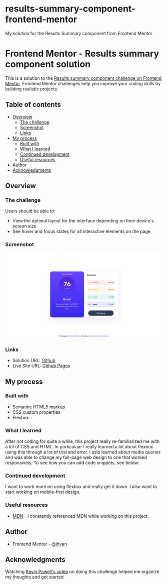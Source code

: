 # results-summary-component-frontend-mentor
My solution for the Results Summary component from Frontend Mentor

# Frontend Mentor - Results summary component solution

This is a solution to the [Results summary component challenge on Frontend Mentor](https://www.frontendmentor.io/challenges/results-summary-component-CE_K6s0maV). Frontend Mentor challenges help you improve your coding skills by building realistic projects. 

## Table of contents

- [Overview](#overview)
  - [The challenge](#the-challenge)
  - [Screenshot](#screenshot)
  - [Links](#links)
- [My process](#my-process)
  - [Built with](#built-with)
  - [What I learned](#what-i-learned)
  - [Continued development](#continued-development)
  - [Useful resources](#useful-resources)
- [Author](#author)
- [Acknowledgments](#acknowledgments)


## Overview

### The challenge

Users should be able to:

- View the optimal layout for the interface depending on their device's screen size
- See hover and focus states for all interactive elements on the page

### Screenshot

![image](/results-summary.png)

### Links

- Solution URL: [Github](https://github.com/jhvan/results-summary-component-frontend-mentor.git)
- Live Site URL: [Github Pages](https://jhvan.github.io/results-summary-component-frontend-mentor/)

## My process

### Built with

- Semantic HTML5 markup
- CSS custom properties
- Flexbox

### What I learned

After not coding for quite a while, this project really re-familiarized me with a lot of CSS and HTML. In particuluar I really learned a lot about flexbox using this through a lot of trial and error. I aslo learned about media queries and was able to change my full-page web design to one that worked responsively.
To see how you can add code snippets, see below:

### Continued development

I want to work more on using flexbox and really get it down. I also want to start working on mobile-first design.


### Useful resources

- [MDN](https://developer.mozilla.org/en-US/) - I constantly referenced MDN while working on this project.

## Author

- Frontend Mentor - [@jhvan](https://www.frontendmentor.io/profile/jhvan)


## Acknowledgments

Watching [Kevin Powell's video](https://www.youtube.com/watch?v=KqFAs5d3Yl8) on doing this challenge helped me organize my thoughts and get started
